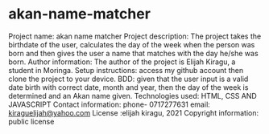 # akan-name-matcher
Project name: akan name matcher
Project description: The project takes the birthdate of the user, calculates the day of the week when the person was born and then gives the user a name that matches with the day he/she was born.
Author information: The author of the project is Elijah Kiragu, a student in Moringa.
Setup instructions: access my github account then clone the project to your device. 
BDD: given that the user input is a valid date birth with correct date, month and year, then the day of the week is determined and an Akan name given.
Technologies used: HTML, CSS AND JAVASCRIPT
Contact information: phone- 0717277631
                    email: kiraguelijah@yahoo.com
License :elijah kiragu, 2021
Copyright information: public license
